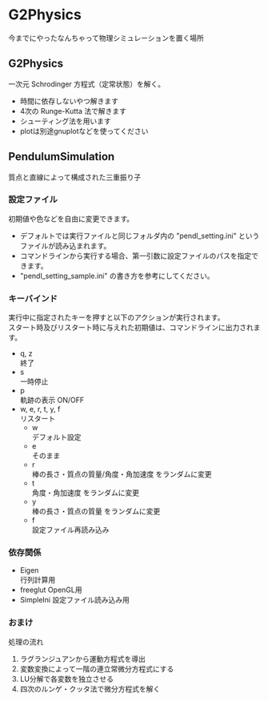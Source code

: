 # G2Physics
今までにやったなんちゃって物理シミュレーションを置く場所

## G2Physics
一次元 Schrodinger 方程式（定常状態）を解く。
* 時間に依存しないやつ解きます
* 4次の Runge-Kutta 法で解きます
* シューティング法を用います
* plotは別途gnuplotなどを使ってください

## PendulumSimulation
質点と直線によって構成された三重振り子 

### 設定ファイル
初期値や色などを自由に変更できます。  
* デフォルトでは実行ファイルと同じフォルダ内の "pendl_setting.ini" というファイルが読み込まれます。
* コマンドラインから実行する場合、第一引数に設定ファイルのパスを指定できます。
* "pendl_setting_sample.ini" の書き方を参考にしてください。

### キーバインド 
実行中に指定されたキーを押すと以下のアクションが実行されます。  
スタート時及びリスタート時に与えれた初期値は、コマンドラインに出力されます。
* q, z  
終了  
* s  
一時停止
* p  
軌跡の表示 ON/OFF  
* w, e, r, t, y, f  
リスタート
    * w  
デフォルト設定
    * e  
そのまま
    * r  
棒の長さ・質点の質量/角度・角加速度 をランダムに変更
    * t  
角度・角加速度 をランダムに変更
    * y  
棒の長さ・質点の質量 をランダムに変更
    * f  
設定ファイル再読み込み  

### 依存関係
* Eigen  
行列計算用
* freeglut
OpenGL用
* SimpleIni
設定ファイル読み込み用

### おまけ
処理の流れ
1. ラグランジュアンから運動方程式を導出
2. 変数変換によって一階の連立常微分方程式にする
3. LU分解で各変数を独立させる
4. 四次のルンゲ・クッタ法で微分方程式を解く